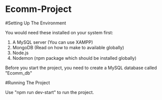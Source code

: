 # Ecomm-Project

#Setting Up The Environment

You would need these installed on your system first:
1. A MySQL server (You can use XAMPP)
2. MongoDB (Read on how to make to available globally)
3. Node.js
4. Nodemon (npm package which should be installed globally)

Before you start the project, you need to create a MySQL database called "Ecomm_db"


#Running The Project

Use "npm run dev-start" to run the project.
